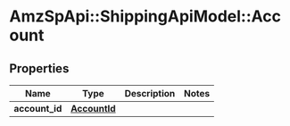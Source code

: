 # AmzSpApi::ShippingApiModel::Account

## Properties
Name | Type | Description | Notes
------------ | ------------- | ------------- | -------------
**account_id** | [**AccountId**](AccountId.md) |  | 

